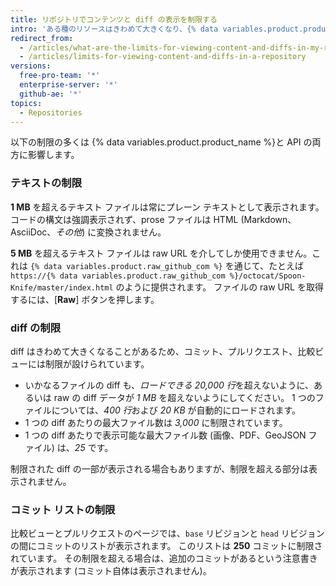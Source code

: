 ```yaml
---
title: リポジトリでコンテンツと diff の表示を制限する
intro: 'ある種のリソースはきわめて大きくなり、{% data variables.product.product_name %} で負荷の大きな処理が必要になる場合があります。 そのため、リクエストが妥当な時間で終わるように、制限が設けられています。'
redirect_from:
  - /articles/what-are-the-limits-for-viewing-content-and-diffs-in-my-repository/
  - /articles/limits-for-viewing-content-and-diffs-in-a-repository
versions:
  free-pro-team: '*'
  enterprise-server: '*'
  github-ae: '*'
topics:
  - Repositories
---
```


以下の制限の多くは {% data variables.product.product_name %}と API の両方に影響します。

### テキストの制限

**1 MB** を超えるテキスト ファイルは常にプレーン テキストとして表示されます。 コードの構文は強調表示されず、prose ファイルは HTML (Markdown、AsciiDoc、*その他*) に変換されません。

**5 MB** を超えるテキスト ファイルは raw URL を介してしか使用できません。これは `{% data variables.product.raw_github_com %}` を通じて、たとえば `https://{% data variables.product.raw_github_com %}/octocat/Spoon-Knife/master/index.html` のように提供されます。 ファイルの raw URL を取得するには、[**Raw**] ボタンを押します。

### diff の制限

diff はきわめて大きくなることがあるため、コミット、プルリクエスト、比較ビューには制限が設けられています。

- いかなるファイルの diff も、*ロードできる 20,000 行*を超えないように、あるいは raw の diff データが *1 MB* を超えないようにしてください。 1 つのファイルについては、*400 行*および *20 KB* が自動的にロードされます。
- 1 つの diff あたりの最大ファイル数は *3,000* に制限されています。
- 1 つの diff あたりで表示可能な最大ファイル数 (画像、PDF、GeoJSON ファイル) は、*25* です。

制限された diff の一部が表示される場合もありますが、制限を超える部分は表示されません。

### コミット リストの制限

比較ビューとプルリクエストのページでは、`base` リビジョンと `head` リビジョンの間にコミットのリストが表示されます。 このリストは **250** コミットに制限されています。 その制限を超える場合は、追加のコミットがあるという注意書きが表示されます (コミット自体は表示されません)。

